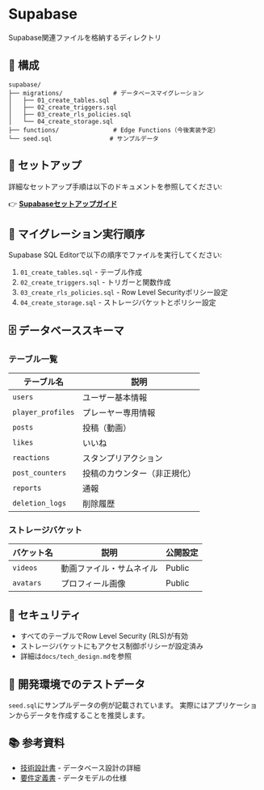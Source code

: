 # Supabase

Supabase関連ファイルを格納するディレクトリ

## 📂 構成

```
supabase/
├── migrations/              # データベースマイグレーション
│   ├── 01_create_tables.sql
│   ├── 02_create_triggers.sql
│   ├── 03_create_rls_policies.sql
│   └── 04_create_storage.sql
├── functions/               # Edge Functions（今後実装予定）
└── seed.sql                # サンプルデータ
```

## 🚀 セットアップ

詳細なセットアップ手順は以下のドキュメントを参照してください:

👉 **[Supabaseセットアップガイド](../docs/SUPABASE_SETUP.md)**

## 📝 マイグレーション実行順序

Supabase SQL Editorで以下の順序でファイルを実行してください:

1. `01_create_tables.sql` - テーブル作成
2. `02_create_triggers.sql` - トリガーと関数作成
3. `03_create_rls_policies.sql` - Row Level Securityポリシー設定
4. `04_create_storage.sql` - ストレージバケットとポリシー設定

## 🗄️ データベーススキーマ

### テーブル一覧

| テーブル名 | 説明 |
|---|---|
| `users` | ユーザー基本情報 |
| `player_profiles` | プレーヤー専用情報 |
| `posts` | 投稿（動画） |
| `likes` | いいね |
| `reactions` | スタンプリアクション |
| `post_counters` | 投稿のカウンター（非正規化） |
| `reports` | 通報 |
| `deletion_logs` | 削除履歴 |

### ストレージバケット

| バケット名 | 説明 | 公開設定 |
|---|---|---|
| `videos` | 動画ファイル・サムネイル | Public |
| `avatars` | プロフィール画像 | Public |

## 🔐 セキュリティ

- すべてのテーブルでRow Level Security (RLS)が有効
- ストレージバケットにもアクセス制御ポリシーが設定済み
- 詳細は`docs/tech_design.md`を参照

## 🧪 開発環境でのテストデータ

`seed.sql`にサンプルデータの例が記載されています。
実際にはアプリケーションからデータを作成することを推奨します。

## 📚 参考資料

- [技術設計書](../docs/tech_design.md) - データベース設計の詳細
- [要件定義書](../docs/requirements_v0.4.md) - データモデルの仕様
